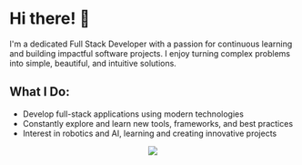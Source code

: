 # Hi there! 👋

I'm a dedicated Full Stack Developer with a passion for continuous learning and building impactful software projects. 
I enjoy turning complex problems into simple, beautiful, and intuitive solutions.

## What I Do:
- Develop full-stack applications using modern technologies
- Constantly explore and learn new tools, frameworks, and best practices
- Interest in robotics and AI, learning and creating innovative projects

<p align=center>
  <a href="https://skillicons.dev">
    <img src="https://skillicons.dev/icons?i=rust,actix,go,nodejs,express,py,svelte,tailwind,postgresql,grafana,docker,linux,cloudflare,wordpress" />
  </a>
</p>
